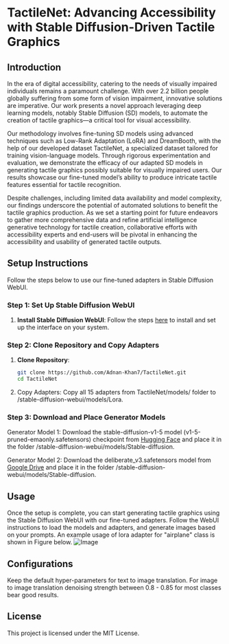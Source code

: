 # TactileNet: Advancing Accessibility with Stable Diffusion-Driven Tactile Graphics

## Introduction

In the era of digital accessibility, catering to the needs of visually impaired individuals remains a paramount challenge. With over 2.2 billion people globally suffering from some form of vision impairment, innovative solutions are imperative. Our work presents a novel approach leveraging deep learning models, notably Stable Diffusion (SD) models, to automate the creation of tactile graphics—a critical tool for visual accessibility.

Our methodology involves fine-tuning SD models using advanced techniques such as Low-Rank Adaptation (LoRA) and DreamBooth, with the help of our developed dataset TactileNet, a specialized dataset tailored for training vision-language models. Through rigorous experimentation and evaluation, we demonstrate the efficacy of our adapted SD models in generating tactile graphics possibly suitable for visually impaired users. Our results showcase our fine-tuned model’s ability to produce intricate tactile features essential for tactile recognition.

Despite challenges, including limited data availability and model complexity, our findings underscore the potential of automated solutions to benefit the tactile graphics production. As we set a starting point for future endeavors to gather more comprehensive data and refine artificial intelligence generative technology for tactile creation, collaborative efforts with accessibility experts and end-users will be pivotal in enhancing the accessibility and usability of generated tactile outputs.

## Setup Instructions

Follow the steps below to use our fine-tuned adapters in Stable Diffusion WebUI.

### Step 1: Set Up Stable Diffusion WebUI

1. **Install Stable Diffusion WebUI**: Follow the steps [here](https://github.com/AUTOMATIC1111/stable-diffusion-webui) to install and set up the interface on your system.

### Step 2: Clone Repository and Copy Adapters

1. **Clone Repository**:
   ```bash
   git clone https://github.com/Adnan-Khan7/TactileNet.git
   cd TactileNet
2. Copy Adapters: Copy all 15 adapters from TactileNet/models/ folder to /stable-diffusion-webui/models/Lora.

### Step 3: Download and Place Generator Models
Generator Model 1: Download the stable-diffusion-v1-5 model (v1-5-pruned-emaonly.safetensors) checkpoint from [Hugging Face](https://huggingface.co/runwayml/stable-diffusion-v1-5/tree/main ) and place it in the folder /stable-diffusion-webui/models/Stable-diffusion.

Generator Model 2: Download the deliberate_v3.safetensors model from [Google Drive](https://drive.google.com/file/d/1bQo3oElYmsCmrcT-EgGeriBGszZmzUgW/view?usp=sharing) and place it in the folder /stable-diffusion-webui/models/Stable-diffusion.

## Usage
Once the setup is complete, you can start generating tactile graphics using the Stable Diffusion WebUI with our fine-tuned adapters. Follow the WebUI instructions to load the models and adapters, and generate images based on your prompts. An example usage of lora adapter for "airplane" class is shown in Figure below. ![Image](imgs/airplane_config.jpg)


## Configurations
Keep the default hyper-parameters for text to image translation. For image to image translation denoising strength between 0.8 - 0.85 for most classes bear good results.

## License
This project is licensed under the MIT License.
